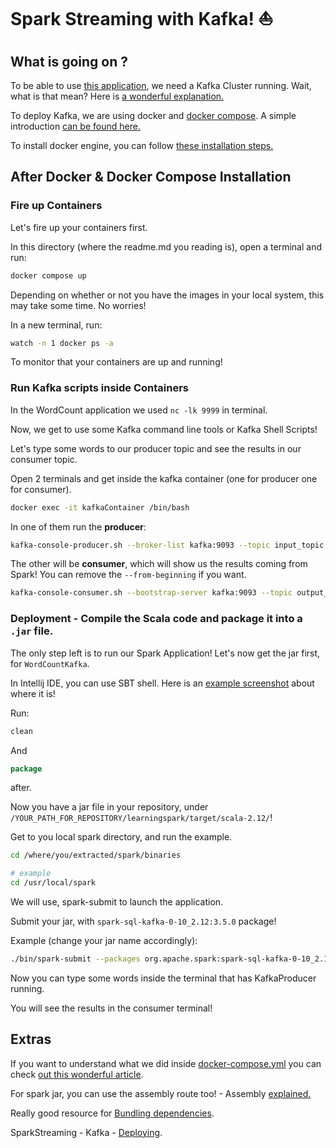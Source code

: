 # Spark Streaming with Kafka! ⛵

## What is going on ?

To be able to use [this application](https://github.com/kantarcise/learningspark/blob/main/src/main/scala/WordCountKafka.scala), we need a Kafka Cluster running. Wait, what is that mean? Here is [a wonderful explanation.](https://www.boltic.io/blog/kafka-clusters#:~:text=To%20get%20started%2C%20A%20Kafka,speed%2C%20fault%2Dtolerant%20network.)

To deploy Kafka, we are using docker and [docker compose](https://docs.docker.com/compose/). A simple introduction [can be found here.](https://stackoverflow.com/a/78745267)

To install docker engine, you can follow [these installation steps.](https://docs.docker.com/engine/install/ubuntu/)

## After Docker & Docker Compose Installation

### Fire up Containers

Let's fire up your containers first.

In this directory (where the readme.md you reading is), open a terminal and run:

```bash
docker compose up
```

Depending on whether or not you have the images in your local system, this may take some time. No worries!

In a new terminal, run:

```bash
watch -n 1 docker ps -a
```

To monitor that your containers are up and running!

### Run Kafka scripts inside Containers

In the WordCount application we used `nc -lk 9999` in terminal. 

Now, we get to use some Kafka command line tools or Kafka Shell Scripts!

Let's type some words to our producer topic and see the results in our consumer topic.

Open 2 terminals and get inside the kafka container (one for producer one for consumer).

```bash
docker exec -it kafkaContainer /bin/bash
```

In one of them run the **producer**:

```bash
kafka-console-producer.sh --broker-list kafka:9093 --topic input_topic
```

The other will be **consumer**, which will show us the results coming from Spark! You can remove the `--from-beginning` if you want.

```bash
kafka-console-consumer.sh --bootstrap-server kafka:9093 --topic output_topic --from-beginning
```

### Deployment - Compile the Scala code and package it into a `.jar` file.

The only step left is to run our Spark Application! Let's now get the jar first, for `WordCountKafka`.

In Intellij IDE, you can use SBT shell. Here is an [example screenshot](https://tarjotin.cs.aalto.fi/CS-A1140/2022/instructions/_images/intellij-sbt-console.png) about where it is! 

Run: 

```sbt
clean
```

And

```sbt
package
```

after.

Now you have a jar file in your repository, under `/YOUR_PATH_FOR_REPOSITORY/learningspark/target/scala-2.12/`!

Get to you local spark directory, and run the example.

```bash
cd /where/you/extracted/spark/binaries

# example
cd /usr/local/spark
```

We will use, spark-submit to launch the application. 

Submit your jar, with `spark-sql-kafka-0-10_2.12:3.5.0` package!

Example (change your jar name accordingly):

```bash
./bin/spark-submit --packages org.apache.spark:spark-sql-kafka-0-10_2.12:3.5.0 --class learningSpark.WordCountKafka --master local[8] /home/sezai/IdeaProjects/learningspark/target/scala-2.12/learningspark_2.12-0.1.0-SNAPSHOT.jar
```

Now you can type some words inside the terminal that has KafkaProducer running.

You will see the results in the consumer terminal! 


## Extras


If you want to understand what we did inside [docker-compose.yml](https://github.com/kantarcise/learningspark/blob/main/docker/docker-compose.yml) you can check [out this wonderful article](https://rmoff.net/2018/08/02/kafka-listeners-explained/).

For spark jar, you can use the assembly route too! - Assembly [explained.](https://spark.apache.org/docs/latest/submitting-applications.html#bundling-your-applications-dependencies)

Really good resource for [Bundling dependencies](https://spark.apache.org/docs/latest/submitting-applications.html#bundling-your-applications-dependencies).

SparkStreaming - Kafka - [Deploying](https://spark.apache.org/docs/latest/structured-streaming-kafka-integration.html#deploying).